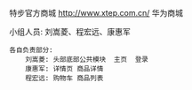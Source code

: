 特步官方商城
http://www.xtep.com.cn/
华为商城

小组人员:
    刘嵩菱、程宏远、康惠军

    各自负责部分:
        刘嵩菱: 头部底部公共模块  主页  登录
        康惠军: 详情页 商品详情
        程宏远: 购物车 商品列表
